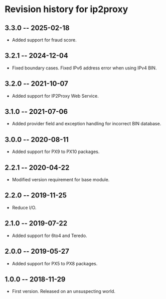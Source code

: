 # Revision history for ip2proxy

## 3.3.0  -- 2025-02-18

* Added support for fraud score.

## 3.2.1  -- 2024-12-04

* Fixed boundary cases. Fixed IPv6 address error when using IPv4 BIN.

## 3.2.0  -- 2021-10-07

* Added support for IP2Proxy Web Service.

## 3.1.0  -- 2021-07-06

* Added provider field and exception handling for incorrect BIN database.

## 3.0.0  -- 2020-08-11

* Added support for PX9 to PX10 packages.

## 2.2.1  -- 2020-04-22

* Modified version requirement for base module.

## 2.2.0 -- 2019-11-25

* Reduce I/O.

## 2.1.0 -- 2019-07-22

* Added support for 6to4 and Teredo.

## 2.0.0 -- 2019-05-27

* Added support for PX5 to PX8 packages.

## 1.0.0  -- 2018-11-29

* First version. Released on an unsuspecting world.
